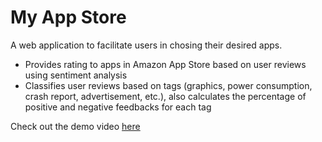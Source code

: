 # My App Store
A web application to facilitate users in chosing their desired apps.
* Provides rating to apps in Amazon App Store based on user reviews using sentiment analysis
* Classifies user reviews based on tags (graphics, power consumption, crash report, advertisement, etc.), also calculates the percentage of positive and negative feedbacks for each tag

Check out the demo video [here](https://youtu.be/H-tLuhsjQo4)
